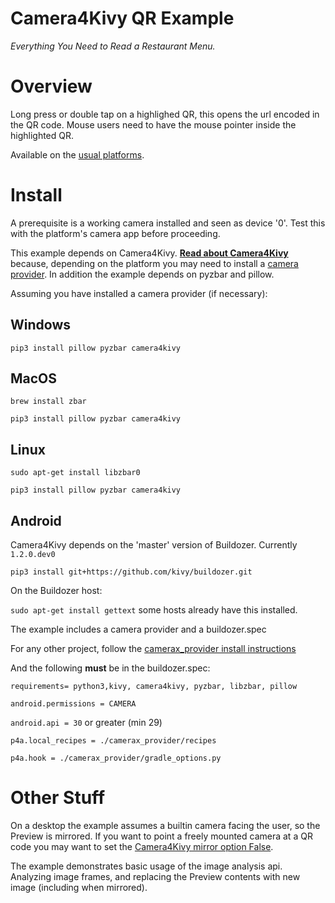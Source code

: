Camera4Kivy QR Example
======================

*Everything You Need to Read a Restaurant Menu.*

# Overview

Long press or double tap on a highlighed QR, this opens the url encoded in the QR code. Mouse users need to have the mouse pointer inside the highlighted QR.

Available on the [usual platforms](https://github.com/Android-for-Python/Camera4Kivy/#tested-platforms).

# Install

A prerequisite is a working camera installed and seen as device '0'. Test this with the platform's camera app before proceeding.

This example depends on Camera4Kivy. **[Read about Camera4Kivy](https://github.com/Android-for-Python/Camera4Kivy#camera4kivy)** because, depending on the platform you may need to install a [camera provider](https://github.com/Android-for-Python/Camera4Kivy#dependencies). In addition the example depends on pyzbar and pillow.

Assuming you have installed a camera provider (if necessary):

## Windows

`pip3 install pillow pyzbar camera4kivy`

## MacOS

`brew install zbar`

`pip3 install pillow pyzbar camera4kivy`

## Linux

`sudo apt-get install libzbar0`

`pip3 install pillow pyzbar camera4kivy`

## Android

Camera4Kivy depends on the 'master' version of Buildozer. Currently `1.2.0.dev0`

`pip3 install git+https://github.com/kivy/buildozer.git`

On the Buildozer host:

`sudo apt-get install gettext`  some hosts already have this installed.

The example includes a camera provider and a buildozer.spec

For any other project, follow the [camerax_provider install instructions](https://github.com/Android-for-Python/Camera4Kivy#candroid-camerax_provider)

And the following **must** be in the buildozer.spec:

`requirements= python3,kivy, camera4kivy, pyzbar, libzbar, pillow`

`android.permissions = CAMERA`

`android.api = 30`  or greater (min 29)

`p4a.local_recipes = ./camerax_provider/recipes`

`p4a.hook = ./camerax_provider/gradle_options.py`   

# Other Stuff

On a desktop the example assumes a builtin camera facing the user, so the Preview is mirrored. If you want to point a freely mounted camera at a QR code you may want to set the [Camera4Kivy mirror option False]((https://github.com/Android-for-Python/Camera4Kivy/#mirror)). 

The example demonstrates basic usage of the image analysis api. Analyzing image frames, and replacing the Preview contents with new image (including when mirrored).


